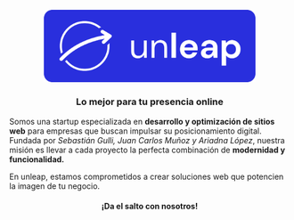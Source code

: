 <p align="center">
    <img src="./unleap-logo.png" width="380px" alt="unleap logo" />
</p>
<h3 align="center">
  Lo mejor para tu presencia online
</h3>

<p>
  Somos una startup especializada en <strong>desarrollo y optimización de sitios web</strong> para empresas que buscan impulsar su posicionamiento digital. Fundada por <i>Sebastián Gulli, Juan Carlos Muñoz y Ariadna López</i>, nuestra misión es llevar a cada proyecto la perfecta combinación de <strong>modernidad y funcionalidad.</strong>
</p>
<p>
  En unleap, estamos comprometidos a crear soluciones web que potencien la imagen de tu negocio.
</p>
<h4 align="center">
  ¡Da el salto con nosotros!
</h4>